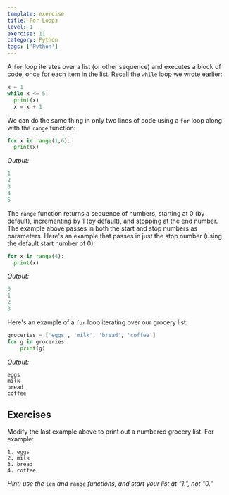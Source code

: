 ```yaml
---
template: exercise
title: For Loops
level: 1
exercise: 11
category: Python
tags: ['Python']
---
```


A `for` loop iterates over a list (or other sequence) and executes a block of code, once for each item in the list. Recall the `while` loop we wrote earlier:

```python
x = 1
while x <= 5:
  print(x)
  x = x + 1
```

We can do the same thing in only two lines of code using a `for` loop along with the `range` function:

```python
for x in range(1,6):
  print(x)
```
*Output:*
```python
1
2
3
4
5
```

The `range` function returns a sequence of numbers, starting at 0 (by default), incrementing by 1 (by default), and stopping at the end number. The example above passes in both the start and stop numbers as parameters. Here's an example that passes in just the stop number (using the default start number of 0):

```python
for x in range(4):
  print(x)
```
*Output:*
```python
0
1
2
3
```

Here's an example of a `for` loop iterating over our grocery list:

```python
groceries = ['eggs', 'milk', 'bread', 'coffee']
for g in groceries:
    print(g)
```
*Output:*
```
eggs
milk
bread
coffee
```

## Exercises

Modify the last example above to print out a numbered grocery list. For example:
```
1. eggs
2. milk
3. bread
4. coffee
```
*Hint: use the* `len` *and* `range` *functions, and start your list at "1.", not "0."*